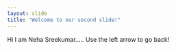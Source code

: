 ```yaml
--- 
layout: slide
title: "Welcome to our second slide!"
--- 
```

Hi I am Neha Sreekumar..... 
Use the left arrow to go back!
